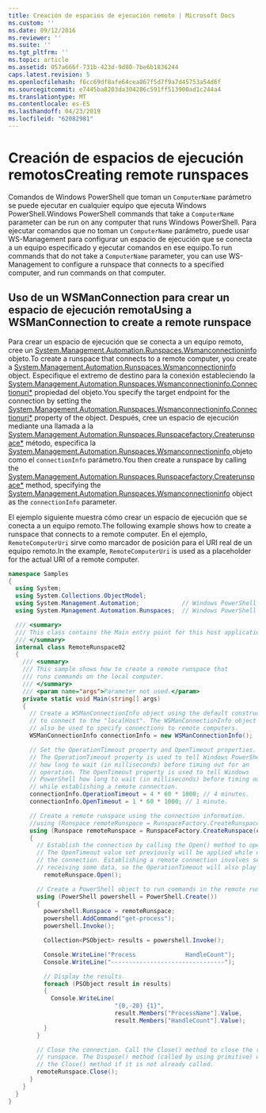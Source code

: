 ```yaml
---
title: Creación de espacios de ejecución remoto | Microsoft Docs
ms.custom: ''
ms.date: 09/12/2016
ms.reviewer: ''
ms.suite: ''
ms.tgt_pltfrm: ''
ms.topic: article
ms.assetid: 057a666f-731b-423d-9d80-7be6b1836244
caps.latest.revision: 5
ms.openlocfilehash: f6cc69df8afe64cea867f5d7f9a7d45753a54d6f
ms.sourcegitcommit: e7445ba8203da304286c591ff513900ad1c244a4
ms.translationtype: MT
ms.contentlocale: es-ES
ms.lasthandoff: 04/23/2019
ms.locfileid: "62082981"
---
```

# <a name="creating-remote-runspaces"></a><span data-ttu-id="8e887-102">Creación de espacios de ejecución remotos</span><span class="sxs-lookup"><span data-stu-id="8e887-102">Creating remote runspaces</span></span>

<span data-ttu-id="8e887-103">Comandos de Windows PowerShell que toman un `ComputerName` parámetro se puede ejecutar en cualquier equipo que ejecuta Windows PowerShell.</span><span class="sxs-lookup"><span data-stu-id="8e887-103">Windows PowerShell commands that take a `ComputerName` parameter can be run on any computer that runs Windows PowerShell.</span></span> <span data-ttu-id="8e887-104">Para ejecutar comandos que no toman un `ComputerName` parámetro, puede usar WS-Management para configurar un espacio de ejecución que se conecta a un equipo especificado y ejecutar comandos en ese equipo.</span><span class="sxs-lookup"><span data-stu-id="8e887-104">To run commands that do not take a `ComputerName` parameter, you can use WS-Management to configure a runspace that connects to a specified computer, and run commands on that computer.</span></span>

## <a name="using-a-wsmanconnection-to-create-a-remote-runspace"></a><span data-ttu-id="8e887-105">Uso de un WSManConnection para crear un espacio de ejecución remota</span><span class="sxs-lookup"><span data-stu-id="8e887-105">Using a WSManConnection to create a remote runspace</span></span>

 <span data-ttu-id="8e887-106">Para crear un espacio de ejecución que se conecta a un equipo remoto, cree un [System.Management.Automation.Runspaces.Wsmanconnectioninfo](/dotnet/api/System.Management.Automation.Runspaces.WSManConnectionInfo) objeto.</span><span class="sxs-lookup"><span data-stu-id="8e887-106">To create a runspace that connects to a remote computer, you create a [System.Management.Automation.Runspaces.Wsmanconnectioninfo](/dotnet/api/System.Management.Automation.Runspaces.WSManConnectionInfo) object.</span></span> <span data-ttu-id="8e887-107">Especifique el extremo de destino para la conexión estableciendo la [System.Management.Automation.Runspaces.Wsmanconnectioninfo.Connectionuri\*](/dotnet/api/System.Management.Automation.Runspaces.WSManConnectionInfo.ConnectionUri) propiedad del objeto.</span><span class="sxs-lookup"><span data-stu-id="8e887-107">You specify the target endpoint for the connection by setting the [System.Management.Automation.Runspaces.Wsmanconnectioninfo.Connectionuri\*](/dotnet/api/System.Management.Automation.Runspaces.WSManConnectionInfo.ConnectionUri) property of the object.</span></span> <span data-ttu-id="8e887-108">Después, cree un espacio de ejecución mediante una llamada a la [System.Management.Automation.Runspaces.Runspacefactory.Createrunspace\*](/dotnet/api/System.Management.Automation.Runspaces.RunspaceFactory.CreateRunspace) método, especifica la [System.Management.Automation.Runspaces.Wsmanconnectioninfo ](/dotnet/api/System.Management.Automation.Runspaces.WSManConnectionInfo) objeto como el `connectionInfo` parámetro.</span><span class="sxs-lookup"><span data-stu-id="8e887-108">You then create a runspace by calling the [System.Management.Automation.Runspaces.Runspacefactory.Createrunspace\*](/dotnet/api/System.Management.Automation.Runspaces.RunspaceFactory.CreateRunspace) method, specifying the [System.Management.Automation.Runspaces.Wsmanconnectioninfo](/dotnet/api/System.Management.Automation.Runspaces.WSManConnectionInfo) object as the `connectionInfo` parameter.</span></span>

 <span data-ttu-id="8e887-109">El ejemplo siguiente muestra cómo crear un espacio de ejecución que se conecta a un equipo remoto.</span><span class="sxs-lookup"><span data-stu-id="8e887-109">The following example shows how to create a runspace that connects to a remote computer.</span></span> <span data-ttu-id="8e887-110">En el ejemplo, `RemoteComputerUri` sirve como marcador de posición para el URI real de un equipo remoto.</span><span class="sxs-lookup"><span data-stu-id="8e887-110">In the example, `RemoteComputerUri` is used as a placeholder for the actual URI of a remote computer.</span></span>

```csharp
namespace Samples
{
  using System;
  using System.Collections.ObjectModel;
  using System.Management.Automation;            // Windows PowerShell namespace.
  using System.Management.Automation.Runspaces;  // Windows PowerShell namespace.

  /// <summary>
  /// This class contains the Main entry point for this host application.
  /// </summary>
  internal class RemoteRunspace02
  {
    /// <summary>
    /// This sample shows how to create a remote runspace that
    /// runs commands on the local computer.
    /// </summary>
    /// <param name="args">Parameter not used.</param>
    private static void Main(string[] args)
    {
      // Create a WSManConnectionInfo object using the default constructor
      // to connect to the "localHost". The WSManConnectionInfo object can
      // also be used to specify connections to remote computers.
      WSManConnectionInfo connectionInfo = new WSManConnectionInfo();

      // Set the OperationTimeout property and OpenTimeout properties.
      // The OperationTimeout property is used to tell Windows PowerShell
      // how long to wait (in milliseconds) before timing out for an
      // operation. The OpenTimeout property is used to tell Windows
      // PowerShell how long to wait (in milliseconds) before timing out
      // while establishing a remote connection.
      connectionInfo.OperationTimeout = 4 * 60 * 1000; // 4 minutes.
      connectionInfo.OpenTimeout = 1 * 60 * 1000; // 1 minute.

      // Create a remote runspace using the connection information.
      //using (Runspace remoteRunspace = RunspaceFactory.CreateRunspace())
      using (Runspace remoteRunspace = RunspaceFactory.CreateRunspace(connectionInfo))
      {
        // Establish the connection by calling the Open() method to open the runspace.
        // The OpenTimeout value set previously will be applied while establishing
        // the connection. Establishing a remote connection involves sending and
        // receiving some data, so the OperationTimeout will also play a role in this process.
          remoteRunspace.Open();

        // Create a PowerShell object to run commands in the remote runspace.
        using (PowerShell powershell = PowerShell.Create())
        {
          powershell.Runspace = remoteRunspace;
          powershell.AddCommand("get-process");
          powershell.Invoke();

          Collection<PSObject> results = powershell.Invoke();

          Console.WriteLine("Process              HandleCount");
          Console.WriteLine("--------------------------------");

          // Display the results.
          foreach (PSObject result in results)
          {
            Console.WriteLine(
                              "{0,-20} {1}",
                              result.Members["ProcessName"].Value,
                              result.Members["HandleCount"].Value);
          }
        }

        // Close the connection. Call the Close() method to close the remote
        // runspace. The Dispose() method (called by using primitive) will call
        // the Close() method if it is not already called.
        remoteRunspace.Close();
      }
    }
  }
}
```
